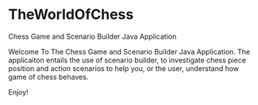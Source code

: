 # TheWorldOfChess

Chess Game and Scenario Builder Java Application

Welcome To The Chess Game and Scenario Builder Java Application. The applicaiton entails the use of scenario builder, to investigate chess piece position and action scenarios to help you, or the user, understand how game of chess behaves.

Enjoy!
